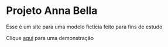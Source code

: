 # Projeto Anna Bella

Esse é um site para uma modelo fictícia feito para fins de estudo

Clique [aqui](https://plgvs.github.io/projeto-anna-bella-udemy/) para uma demonstração
